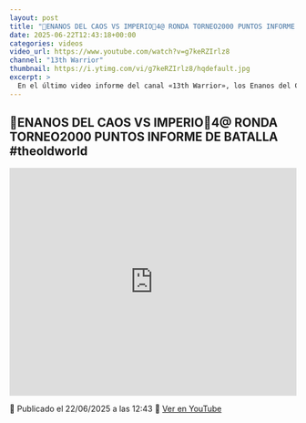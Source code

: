 ```yaml
---
layout: post
title: "🎲ENANOS DEL CAOS VS IMPERIO🎲4@ RONDA TORNEO2000 PUNTOS INFORME DE BATALLA  #theoldworld"
date: 2025-06-22T12:43:18+00:00
categories: videos
video_url: https://www.youtube.com/watch?v=g7keRZIrlz8
channel: "13th Warrior"
thumbnail: https://i.ytimg.com/vi/g7keRZIrlz8/hqdefault.jpg
excerpt: >
  En el último video informe del canal «13th Warrior», los Enanos del Caos se enfrentan al Imperio en la cuarta ronda de un torneo a 2000 puntos. Este emocionante enfrentamiento en el mundo de Warhammer promete estrategias intrigantes y tácticas audaces, destacando las fortalezas únicas de cada ejército en The Old World. Acompáñanos en «El Heraldo del Viejo Mundo» mientras desglosamos los momentos clave de esta batalla épica.
---
```


## 🎲ENANOS DEL CAOS VS IMPERIO🎲4@ RONDA TORNEO2000 PUNTOS INFORME DE BATALLA  #theoldworld

<iframe width="100%" height="400" src="https://www.youtube.com/embed/g7keRZIrlz8" frameborder="0" allowfullscreen></iframe>

📅 Publicado el 22/06/2025 a las 12:43
🔗 [Ver en YouTube](https://www.youtube.com/watch?v=g7keRZIrlz8)

